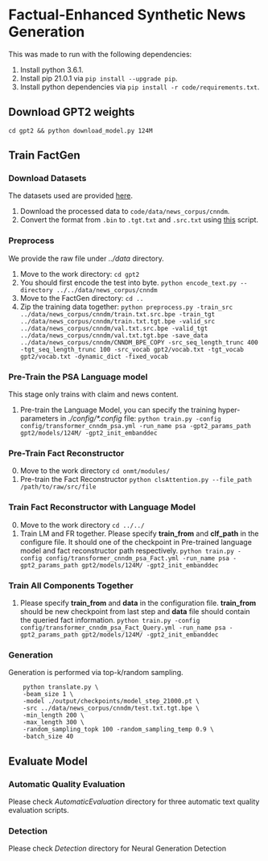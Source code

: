 # Factual-Enhanced Synthetic News Generation

This was made to run with the following dependencies:

1. Install python 3.6.1.
2. Install pip 21.0.1 via `pip install --upgrade pip`.
3. Install python dependencies via `pip install -r code/requirements.txt`.

## Download GPT2 weights

`cd gpt2 && python download_model.py 124M`

## Train FactGen

### Download Datasets

The datasets used are provided [here](https://github.com/abisee/cnn-dailymail).

1. Download the processed data to `code/data/news_corpus/cnndm`.
2. Convert the format from `.bin` to `.tgt.txt` and `.src.txt` using [this](https://gist.github.com/jorgeramirez/15286b588dc2669ced95bbf6a6803420) script.

### Preprocess

We provide the raw file under *../data* directory.

1. Move to the work directory:
`cd gpt2`
2. You should first encode the test into byte.
`python encode_text.py --directory ../../data/news_corpus/cnndm`
3. Move to the FactGen directory:
`cd ..`
4. Zip the training data together:
`python preprocess.py -train_src ../data/news_corpus/cnndm/train.txt.src.bpe -train_tgt ../data/news_corpus/cnndm/train.txt.tgt.bpe -valid_src ../data/news_corpus/cnndm/val.txt.src.bpe -valid_tgt ../data/news_corpus/cnndm/val.txt.tgt.bpe -save_data ../data/news_corpus/cnndm/CNNDM_BPE_COPY -src_seq_length_trunc 400 -tgt_seq_length_trunc 100 -src_vocab gpt2/vocab.txt -tgt_vocab gpt2/vocab.txt -dynamic_dict -fixed_vocab`

### Pre-Train the PSA Language model

This stage only trains with claim and news content.

1. Pre-train the Language Model, you can specify the training hyper-parameters in *./config/\*.config* file:
`python train.py -config config/transformer_cnndm_psa.yml -run_name psa -gpt2_params_path gpt2/models/124M/ -gpt2_init_embanddec`

### Pre-Train Fact Reconstructor

0. Move to the work directory `cd onmt/modules/`
1. Pre-train the Fact Reconstructor
`python clsAttention.py --file_path /path/to/raw/src/file`

### Train Fact Reconstructor with Language Model

0. Move to the work directory `cd ../../`
1. Train LM and FR together. Please specify **train_from** and **clf_path** in the configure file. It should one of the checkpoint in Pre-trained language model and fact reconstructor path respectively. 
`python train.py -config config/transformer_cnndm_psa_Fact.yml -run_name psa -gpt2_params_path gpt2/models/124M/ -gpt2_init_embanddec`

### Train All Components Together

1. Please specify **train_from** and **data** in the configuration file. **train_from** should be new checkpoint from last step and **data** file should contain the queried fact information.
`python train.py -config config/transformer_cnndm_psa_Fact_Query.yml -run_name psa -gpt2_params_path gpt2/models/124M/ -gpt2_init_embanddec`

### Generation

Generation is performed via top-k/random sampling.

        python translate.py \
        -beam_size 1 \
        -model ./output/checkpoints/model_step_21000.pt \
        -src ../data/news_corpus/cnndm/test.txt.tgt.bpe \
        -min_length 200 \
        -max_length 300 \
        -random_sampling_topk 100 -random_sampling_temp 0.9 \
        -batch_size 40


## Evaluate Model

### Automatic Quality Evaluation
Please check *AutomaticEvaluation* directory for three automatic text quality evaluation scripts. 

### Detection
Please check *Detection* directory for Neural Generation Detection 
